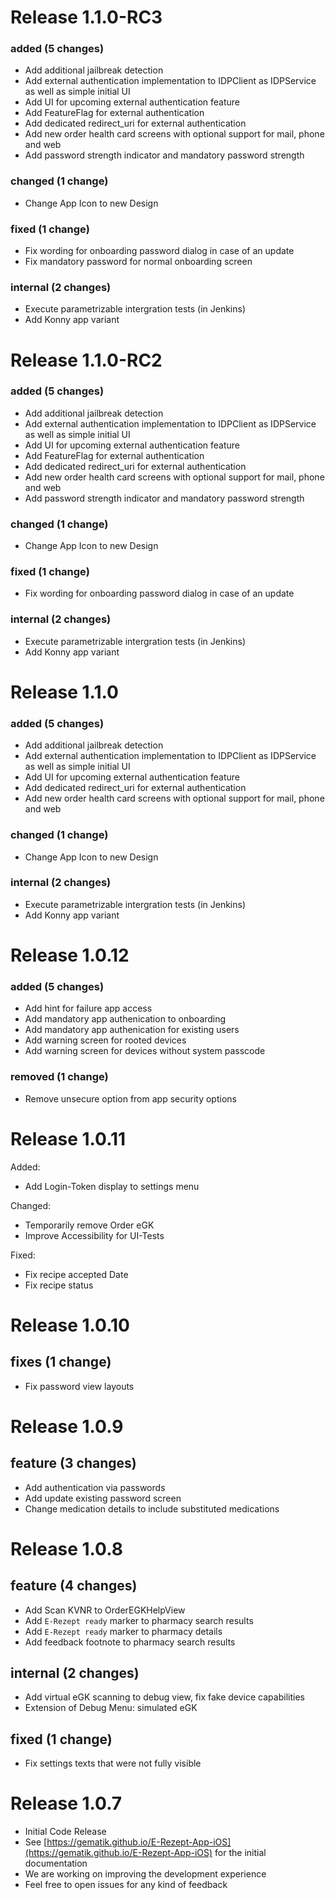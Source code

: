 # Release 1.1.0-RC3

### added (5 changes)

- Add additional jailbreak detection
- Add external authentication implementation to IDPClient as IDPService as well as simple initial UI
- Add UI for upcoming external authentication feature
- Add FeatureFlag for external authentication
- Add dedicated redirect_uri for external authentication
- Add new order health card screens with optional support for mail, phone and web
- Add password strength indicator and mandatory password strength

### changed (1 change)

- Change App Icon to new Design

### fixed (1 change)

- Fix wording for onboarding password dialog in case of an update
- Fix mandatory password for normal onboarding screen

### internal (2 changes)

- Execute parametrizable intergration tests (in Jenkins)
- Add Konny app variant

# Release 1.1.0-RC2

### added (5 changes)

- Add additional jailbreak detection
- Add external authentication implementation to IDPClient as IDPService as well as simple initial UI
- Add UI for upcoming external authentication feature
- Add FeatureFlag for external authentication
- Add dedicated redirect_uri for external authentication
- Add new order health card screens with optional support for mail, phone and web
- Add password strength indicator and mandatory password strength

### changed (1 change)

- Change App Icon to new Design

### fixed (1 change)

- Fix wording for onboarding password dialog in case of an update

### internal (2 changes)

- Execute parametrizable intergration tests (in Jenkins)
- Add Konny app variant

# Release 1.1.0

### added (5 changes)

- Add additional jailbreak detection
- Add external authentication implementation to IDPClient as IDPService as well as simple initial UI
- Add UI for upcoming external authentication feature
- Add dedicated redirect_uri for external authentication
- Add new order health card screens with optional support for mail, phone and web

### changed (1 change)

- Change App Icon to new Design

### internal (2 changes)

- Execute parametrizable intergration tests (in Jenkins)
- Add Konny app variant

# Release 1.0.12

### added (5 changes)

- Add hint for failure app access
- Add mandatory app authenication to onboarding
- Add mandatory app authenication for existing users
- Add warning screen for rooted devices
- Add warning screen for devices without system passcode

### removed (1 change)

- Remove unsecure option from app security options

# Release 1.0.11

Added:

  - Add Login-Token display to settings menu

Changed:

  - Temporarily remove Order eGK
  - Improve Accessibility for UI-Tests

Fixed:

  - Fix recipe accepted Date
  - Fix recipe status

# Release 1.0.10

## fixes (1 change)

- Fix password view layouts


# Release 1.0.9

## feature (3 changes)

- Add authentication via passwords
- Add update existing password screen
- Change medication details to include substituted medications

# Release 1.0.8

## feature (4 changes)

- Add Scan KVNR to OrderEGKHelpView
- Add `E-Rezept ready` marker to pharmacy search results
- Add `E-Rezept ready` marker to pharmacy details
- Add feedback footnote to pharmacy search results

## internal (2 changes)

- Add virtual eGK scanning to debug view, fix fake device capabilities
- Extension of Debug Menu: simulated eGK

## fixed (1 change)

- Fix settings texts that were not fully visible

# Release 1.0.7

 - Initial Code Release
 - See [https://gematik.github.io/E-Rezept-App-iOS](https://gematik.github.io/E-Rezept-App-iOS) for the initial documentation
 - We are working on improving the development experience
 - Feel free to open issues for any kind of feedback



